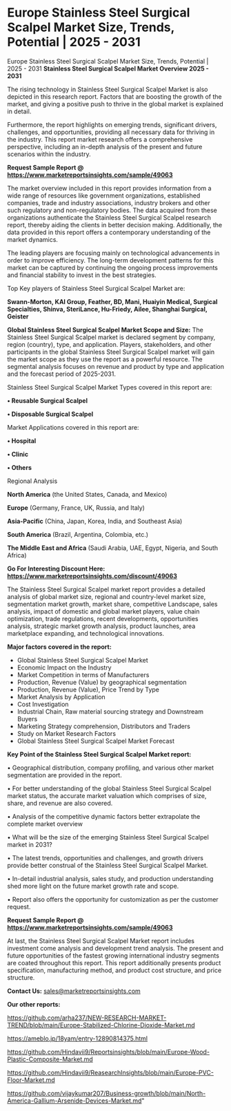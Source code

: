 # Europe Stainless Steel Surgical Scalpel Market Size, Trends, Potential | 2025 - 2031
Europe Stainless Steel Surgical Scalpel Market Size, Trends, Potential | 2025 - 2031
<Strong> Stainless Steel Surgical Scalpel Market Overview 2025 - 2031</strong>

The rising technology in Stainless Steel Surgical Scalpel Market is also depicted in this research report. Factors that are boosting the growth of the market, and giving a positive push to thrive in the global market is explained in detail.

Furthermore, the report highlights on emerging trends, significant drivers, challenges, and opportunities, providing all necessary data for thriving in the industry. This report market research offers a comprehensive perspective, including an in-depth analysis of the present and future scenarios within the industry.

<strong>Request Sample Report @ <a href=https://www.marketreportsinsights.com/sample/49063>https://www.marketreportsinsights.com/sample/49063</a></strong>

The market overview included in this report provides information from a wide range of resources like government organizations, established companies, trade and industry associations, industry brokers and other such regulatory and non-regulatory bodies. The data acquired from these organizations authenticate the Stainless Steel Surgical Scalpel research report, thereby aiding the clients in better decision making. Additionally, the data provided in this report offers a contemporary understanding of the market dynamics.

The leading players are focusing mainly on technological advancements in order to improve efficiency. The long-term development patterns for this market can be captured by continuing the ongoing process improvements and financial stability to invest in the best strategies.

Top Key players of Stainless Steel Surgical Scalpel Market are:

<strong>Swann-Morton, KAI Group, Feather, BD, Mani, Huaiyin Medical, Surgical Specialties, Shinva, SteriLance, Hu-Friedy, Ailee, Shanghai Surgical, Geister</strong>

<strong><b>Global Stainless Steel Surgical Scalpel Market Scope and Size:</b></strong>
The Stainless Steel Surgical Scalpel market is declared segment by company, region (country), type, and application. Players, stakeholders, and other participants in the global Stainless Steel Surgical Scalpel market will gain the market scope as they use the report as a powerful resource. The segmental analysis focuses on revenue and product by type and application and the forecast period of 2025-2031.

Stainless Steel Surgical Scalpel Market Types covered in this report are:

<strong>•  Reusable Surgical Scalpel

•  Disposable Surgical Scalpel</strong>

Market Applications covered in this report are:

<strong>•  Hospital

•  Clinic

•  Others</strong> 

Regional Analysis

<strong>North America</strong> (the United States, Canada, and Mexico)

<strong>Europe</strong> (Germany, France, UK, Russia, and Italy)

<strong>Asia-Pacific</strong> (China, Japan, Korea, India, and Southeast Asia)

<strong>South America</strong> (Brazil, Argentina, Colombia, etc.)

<strong>The Middle East and Africa</strong> (Saudi Arabia, UAE, Egypt, Nigeria, and South Africa)

<strong>Go For Interesting Discount Here: <a href=https://www.marketreportsinsights.com/discount/49063>https://www.marketreportsinsights.com/discount/49063</a></strong>

The Stainless Steel Surgical Scalpel market report provides a detailed analysis of global market size, regional and country-level market size, segmentation market growth, market share, competitive Landscape, sales analysis, impact of domestic and global market players, value chain optimization, trade regulations, recent developments, opportunities analysis, strategic market growth analysis, product launches, area marketplace expanding, and technological innovations.

<strong><b>Major factors covered in the report:</b></strong>
<ul>
  <li>Global Stainless Steel Surgical Scalpel Market </li>
  <li>Economic Impact on the Industry</li>
  <li>Market Competition in terms of Manufacturers</li>
  <li>Production, Revenue (Value) by geographical segmentation</li>
  <li>Production, Revenue (Value), Price Trend by Type</li>
  <li>Market Analysis by Application</li>
  <li>Cost Investigation</li>
  <li>Industrial Chain, Raw material sourcing strategy and Downstream Buyers</li>
  <li>Marketing Strategy comprehension, Distributors and Traders</li>
  <li>Study on Market Research Factors</li>
  <li>Global Stainless Steel Surgical Scalpel Market Forecast</li>
</ul>

<strong><b>Key Point of the Stainless Steel Surgical Scalpel Market report:</b></strong>

• Geographical distribution, company profiling, and various other market segmentation are provided in the report.

• For better understanding of the global Stainless Steel Surgical Scalpel market status, the accurate market valuation which comprises of size, share, and revenue are also covered.

• Analysis of the competitive dynamic factors better extrapolate the complete market overview

• What will be the size of the emerging Stainless Steel Surgical Scalpel market in 2031?

• The latest trends, opportunities and challenges, and growth drivers provide better construal of the Stainless Steel Surgical Scalpel Market.

• In-detail industrial analysis, sales study, and production understanding shed more light on the future market growth rate and scope.

• Report also offers the opportunity for customization as per the customer request.

<strong>Request Sample Report @ <a href=https://www.marketreportsinsights.com/sample/49063>https://www.marketreportsinsights.com/sample/49063</a></strong>

At last, the Stainless Steel Surgical Scalpel Market report includes investment come analysis and development trend analysis. The present and future opportunities of the fastest growing international industry segments are coated throughout this report. This report additionally presents product specification, manufacturing method, and product cost structure, and price structure.

<strong>Contact Us:</strong>
sales@marketreportsinsights.com

<strong>Our other reports:</strong>

<a href=https://github.com/arha237/NEW-RESEARCH-MARKET-TREND/blob/main/Europe-Stabilized-Chlorine-Dioxide-Market.md>https://github.com/arha237/NEW-RESEARCH-MARKET-TREND/blob/main/Europe-Stabilized-Chlorine-Dioxide-Market.md</a>

<a href=https://ameblo.jp/18yam/entry-12890814375.html>https://ameblo.jp/18yam/entry-12890814375.html</a>

<a href=https://github.com/Hindavii9/Reportsinsights/blob/main/Europe-Wood-Plastic-Composite-Market.md>https://github.com/Hindavii9/Reportsinsights/blob/main/Europe-Wood-Plastic-Composite-Market.md</a>

<a href=https://github.com/Hindavii9/ReasearchInsights/blob/main/Europe-PVC-Floor-Market.md>https://github.com/Hindavii9/ReasearchInsights/blob/main/Europe-PVC-Floor-Market.md</a>

<a href=https://github.com/vijaykumar207/Business-growth/blob/main/North-America-Gallium-Arsenide-Devices-Market.md>https://github.com/vijaykumar207/Business-growth/blob/main/North-America-Gallium-Arsenide-Devices-Market.md</a>"
